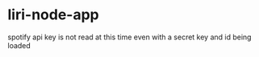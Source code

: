 # liri-node-app

spotify api key is not read at this time even with a secret key and id being loaded
